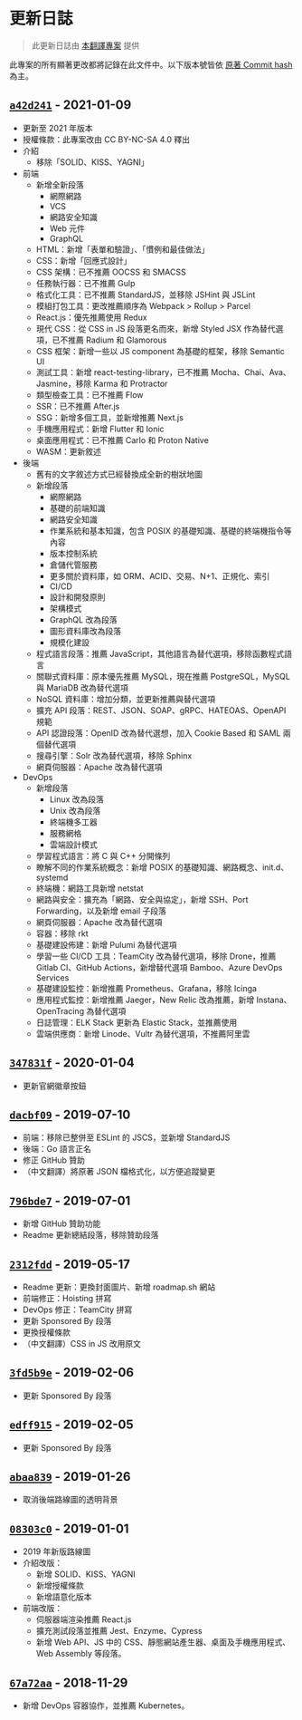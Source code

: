 # 更新日誌

> 此更新日誌由 [本翻譯專案](https://github.com/goodjack/developer-roadmap-chinese) 提供

此專案的所有顯著更改都將記錄在此文件中。以下版本號皆依 [原著 Commit hash](https://github.com/kamranahmedse/developer-roadmap/commits/master) 為主。

## [`a42d241`](https://github.com/kamranahmedse/developer-roadmap/tree/a42d24142098760b4eba657be8954b0ab0cc31c9) - 2021-01-09

- 更新至 2021 年版本
- 授權條款：此專案改由 CC BY-NC-SA 4.0 釋出
- 介紹
  - 移除「SOLID、KISS、YAGNI」
- 前端
  - 新增全新段落
    - 網際網路
    - VCS
    - 網路安全知識
    - Web 元件
    - GraphQL
  - HTML：新增「表單和驗證」、「慣例和最佳做法」
  - CSS：新增「回應式設計」
  - CSS 架構：已不推薦 OOCSS 和 SMACSS
  - 任務執行器：已不推薦 Gulp
  - 格式化工具：已不推薦 StandardJS，並移除 JSHint 與 JSLint
  - 模組打包工具：更改推薦順序為 Webpack > Rollup > Parcel
  - React.js：優先推薦使用 Redux
  - 現代 CSS：從 CSS in JS 段落更名而來，新增 Styled JSX 作為替代選項，已不推薦 Radium 和 Glamorous
  - CSS 框架：新增一些以 JS component 為基礎的框架，移除 Semantic UI
  - 測試工具：新增 react-testing-library，已不推薦 Mocha、Chai、Ava、Jasmine，移除 Karma 和 Protractor
  - 類型檢查工具：已不推薦 Flow
  - SSR：已不推薦 After.js
  - SSG：新增多個工具，並新增推薦 Next.js
  - 手機應用程式：新增 Flutter 和 Ionic
  - 桌面應用程式：已不推薦 Carlo 和 Proton Native
  - WASM：更新敘述
- 後端
  - 舊有的文字敘述方式已經替換成全新的樹狀地圖
  - 新增段落
    - 網際網路
    - 基礎的前端知識
    - 網路安全知識
    - 作業系統和基本知識，包含 POSIX 的基礎知識、基礎的終端機指令等內容
    - 版本控制系統
    - 倉儲代管服務
    - 更多關於資料庫，如 ORM、ACID、交易、N+1、正規化、索引
    - CI/CD
    - 設計和開發原則
    - 架構模式
    - GraphQL 改為段落
    - 圖形資料庫改為段落
    - 規模化建設
  - 程式語言段落：推薦 JavaScript，其他語言為替代選項，移除函數程式語言
  - 關聯式資料庫：原本優先推薦 MySQL，現在推薦 PostgreSQL，MySQL 與 MariaDB 改為替代選項
  - NoSQL 資料庫：增加分類，並更新推薦與替代選項
  - 擴充 API 段落：REST、JSON、SOAP、gRPC、HATEOAS、OpenAPI 規範
  - API 認證段落：OpenID 改為替代選想，加入 Cookie Based 和 SAML 兩個替代選項
  - 搜尋引擎：Solr 改為替代選項，移除 Sphinx
  - 網頁伺服器：Apache 改為替代選項
- DevOps
  - 新增段落
    - Linux 改為段落
    - Unix 改為段落
    - 終端機多工器
    - 服務網格
    - 雲端設計模式
  - 學習程式語言：將 C 與 C++ 分開條列
  - 瞭解不同的作業系統概念：新增 POSIX 的基礎知識、網路概念、init.d、systemd
  - 終端機：網路工具新增 netstat
  - 網路與安全：擴充為「網路、安全與協定」，新增 SSH、Port Forwarding，以及新增 email 子段落
  - 網頁伺服器：Apache 改為替代選項
  - 容器：移除 rkt
  - 基礎建設佈建：新增 Pulumi 為替代選項
  - 學習一些 CI/CD 工具：TeamCity 改為替代選項，移除 Drone，推薦 Gitlab CI、GitHub Actions，新增替代選項 Bamboo、Azure DevOps Services
  - 基礎建設監控：新增推薦 Prometheus、Grafana，移除 Icinga
  - 應用程式監控：新增推薦 Jaeger，New Relic 改為推薦，新增 Instana、OpenTracing 為替代選項
  - 日誌管理：ELK Stack 更新為 Elastic Stack，並推薦使用
  - 雲端供應商：新增 Linode、Vultr 為替代選項，不推薦阿里雲

## [`347831f`](https://github.com/kamranahmedse/developer-roadmap/tree/347831feaed227f42525e829ccc8d84a22386952) - 2020-01-04

- 更新官網徽章按鈕

## [`dacbf09`](https://github.com/kamranahmedse/developer-roadmap/tree/dacbf09f5529ef46ef652b88b5076dcc15067672) - 2019-07-10

- 前端：移除已整併至 ESLint 的 JSCS，並新增 StandardJS
- 後端：Go 語言正名
- 修正 GitHub 贊助
- （中文翻譯）將原著 JSON 檔格式化，以方便追蹤變更

## [`796bde7`](https://github.com/kamranahmedse/developer-roadmap/tree/796bde76c96759b9d23892d30d2dbd8b55892aac) - 2019-07-01

- 新增 GitHub 贊助功能
- Readme 更新總結段落，移除贊助段落

## [`2312fdd`](https://github.com/kamranahmedse/developer-roadmap/tree/2312fdd608feb5c660645d02058200ccbfbbf4c6) - 2019-05-17

- Readme 更新：更換封面圖片、新增 roadmap.sh 網站
- 前端修正：Hoisting 拼寫
- DevOps 修正：TeamCity 拼寫
- 更新 Sponsored By 段落
- 更換授權條款
- （中文翻譯）CSS in JS 改用原文

## [`3fd5b9e`](https://github.com/kamranahmedse/developer-roadmap/tree/3fd5b9e7448d5a1eafffd380141e5dc2fedb2e50) - 2019-02-06

- 更新 Sponsored By 段落

## [`edff915`](https://github.com/kamranahmedse/developer-roadmap/tree/edff9156ff6820bdf29db11381cab590429122a5) - 2019-02-05

- 更新 Sponsored By 段落

## [`abaa839`](https://github.com/kamranahmedse/developer-roadmap/tree/abaa839b26d6bfb02208ad63e25186b558c1bdc4) - 2019-01-26

- 取消後端路線圖的透明背景

## [`08303c0`](https://github.com/kamranahmedse/developer-roadmap/tree/08303c062316bd3c903dcbd4d38cf31ca1b705bc) - 2019-01-01

- 2019 年新版路線圖
- 介紹改版：
  - 新增 SOLID、KISS、YAGNI
  - 新增授權條款
  - 新增語意化版本
- 前端改版：
  - 伺服器端渲染推薦 React.js
  - 擴充測試段落並推薦 Jest、Enzyme、Cypress
  - 新增 Web API、JS 中的 CSS、靜態網站產生器、桌面及手機應用程式、Web Assembly 等段落。

## [`67a72aa`](https://github.com/kamranahmedse/developer-roadmap/commit/67a72aab113e79c11e292ada394606f079f6a263) - 2018-11-29

- 新增 DevOps 容器協作，並推薦 Kubernetes。
